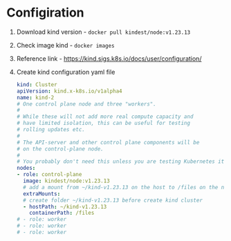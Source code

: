 # Configiration

1. Download kind version - `docker pull kindest/node:v1.23.13`
2. Check image kind - `docker images`
3. Reference link - <https://kind.sigs.k8s.io/docs/user/configuration/>
4. Create kind configuration yaml file

   ```yml
   kind: Cluster
   apiVersion: kind.x-k8s.io/v1alpha4
   name: kind-2
   # One control plane node and three "workers".
   #
   # While these will not add more real compute capacity and
   # have limited isolation, this can be useful for testing
   # rolling updates etc.
   #
   # The API-server and other control plane components will be
   # on the control-plane node.
   #
   # You probably don't need this unless you are testing Kubernetes itself.
   nodes:
   - role: control-plane
     image: kindest/node:v1.23.13
     # add a mount from ~/kind-v1.23.13 on the host to /files on the node
     extraMounts:
     # create folder ~/kind-v1.23.13 before create kind cluster
     - hostPath: ~/kind-v1.23.13
       containerPath: /files
   # - role: worker
   # - role: worker
   # - role: worker
   ```